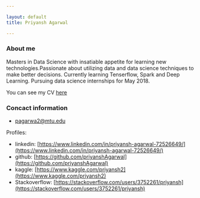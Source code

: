 ```yaml
---

layout: default
title: Priyansh Agarwal 

---
```


### About me

Masters in Data Science with insatiable appetite for learning new technologies.Passionate about utilizing data and data science techniques to make better decisions. Currently learning Tenserflow, Spark and Deep Learning. Pursuing data science internships for May 2018.

You can see my CV [here](/cv)

### Concact information

- pagarwa2@mtu.edu

Profiles:

- linkedin: [https://www.linkedin.com/in/priyansh-agarwal-72526649/](https://www.linkedin.com/in/priyansh-agarwal-72526649/)
- github: [https://github.com/priyanshAgarwal](https://github.com/priyanshAgarwal)
- kaggle: [https://www.kaggle.com/priyansh2](https://www.kaggle.com/priyansh2)
- Stackoverflow: [https://stackoverflow.com/users/3752261/priyansh](https://stackoverflow.com/users/3752261/priyansh)

